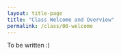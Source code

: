```yaml
---
layout: title-page
title: "Class Welcome and Overview"
permalink: /class/00-welcome
---
```


To be written :) 